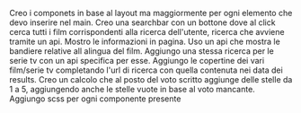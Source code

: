 Creo i componets in base al layout ma maggiormente per ogni elemento che devo inserire nel main.
Creo una searchbar con un bottone dove al click cerca tutti i film corrispondenti alla ricerca dell'utente, ricerca che avviene tramite un api.
Mostro le informazioni in pagina.
Uso un api che mostra le bandiere relative all alingua del film.
Aggiungo una stessa ricerca per le serie tv con un api specifica per esse.
Aggiungo le copertine dei vari film/serie tv completando l'url di ricerca con quella contenuta nei data dei results.
Creo un calcolo che al posto del voto scritto aggiunge delle stelle da 1 a 5, aggiungendo anche le stelle vuote in base al voto mancante.
Aggiungo scss per ogni componente presente